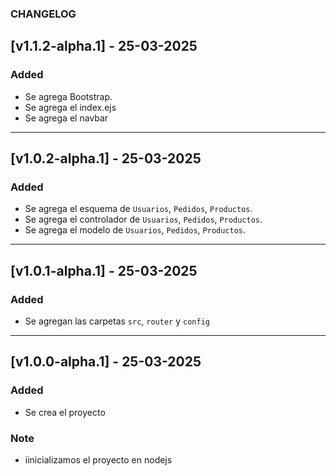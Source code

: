 ### CHANGELOG

## [v1.1.2-alpha.1] - 25-03-2025

### Added

- Se agrega Bootstrap.
- Se agrega el index.ejs
- Se agrega el navbar

---

## [v1.0.2-alpha.1] - 25-03-2025

### Added

- Se agrega el esquema de `Usuarios`, `Pedidos`, `Productos`.
- Se agrega el controlador de `Usuarios`, `Pedidos`, `Productos`.
- Se agrega el modelo de `Usuarios`, `Pedidos`, `Productos`.

---

## [v1.0.1-alpha.1] - 25-03-2025

### Added

- Se agregan las carpetas `src`, `router` y `config`

---

## [v1.0.0-alpha.1] - 25-03-2025

### Added

- Se crea el proyecto

### Note

- iinicializamos el proyecto en nodejs

